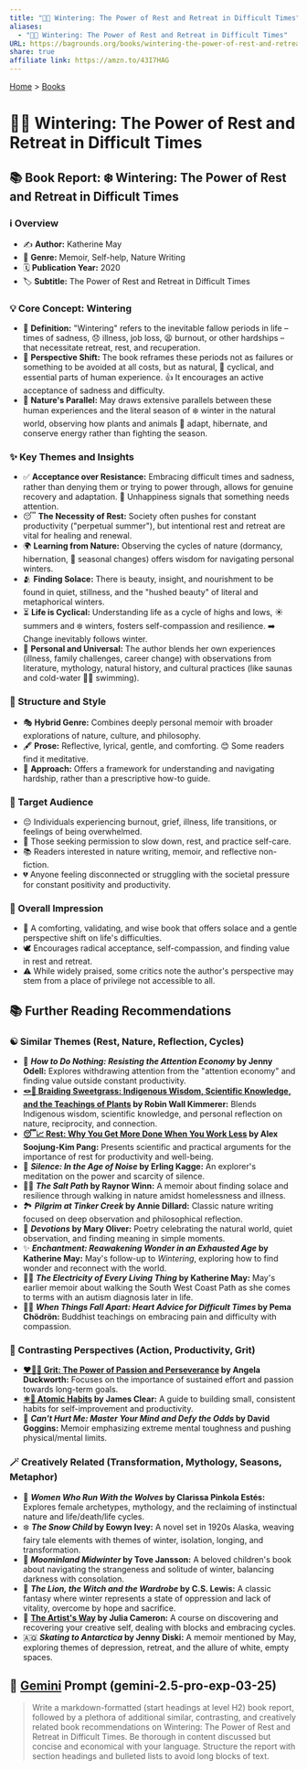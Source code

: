 ```yaml
---
title: "🥶🛌 Wintering: The Power of Rest and Retreat in Difficult Times"
aliases:
  - "🥶🛌 Wintering: The Power of Rest and Retreat in Difficult Times"
URL: https://bagrounds.org/books/wintering-the-power-of-rest-and-retreat-in-difficult-times
share: true
affiliate link: https://amzn.to/43I7HAG
---
```

[Home](../index.md) > [Books](./index.md)  
# 🥶🛌 Wintering: The Power of Rest and Retreat in Difficult Times  
## 📚 Book Report: ❄️ Wintering: The Power of Rest and Retreat in Difficult Times  
  
### ℹ️ Overview  
* ✍️ **Author:** Katherine May  
* 📖 **Genre:** Memoir, Self-help, Nature Writing  
* 🗓️ **Publication Year:** 2020  
* 🏷️ **Subtitle:** The Power of Rest and Retreat in Difficult Times  
  
### 💡 Core Concept: Wintering  
* 📝 **Definition:** "Wintering" refers to the inevitable fallow periods in life – times of sadness, 😞 illness, job loss, 😫 burnout, or other hardships – that necessitate retreat, rest, and recuperation.  
* 🔄 **Perspective Shift:** The book reframes these periods not as failures or something to be avoided at all costs, but as natural, 🌿 cyclical, and essential parts of human experience. 👍 It encourages an active acceptance of sadness and difficulty.  
* 🌲 **Nature's Parallel:** May draws extensive parallels between these human experiences and the literal season of ❄️ winter in the natural world, observing how plants and animals 🐻 adapt, hibernate, and conserve energy rather than fighting the season.  
  
### ✨ Key Themes and Insights  
* ✅ **Acceptance over Resistance:** Embracing difficult times and sadness, rather than denying them or trying to power through, allows for genuine recovery and adaptation. 🚨 Unhappiness signals that something needs attention.  
* 😴 **The Necessity of Rest:** Society often pushes for constant productivity ("perpetual summer"), but intentional rest and retreat are vital for healing and renewal.  
* 🌍 **Learning from Nature:** Observing the cycles of nature (dormancy, hibernation, 🔄 seasonal changes) offers wisdom for navigating personal winters.  
* 🫂 **Finding Solace:** There is beauty, insight, and nourishment to be found in quiet, stillness, and the "hushed beauty" of literal and metaphorical winters.  
* ⏳ **Life is Cyclical:** Understanding life as a cycle of highs and lows, ☀️ summers and ❄️ winters, fosters self-compassion and resilience. ➡️ Change inevitably follows winter.  
* 👤 **Personal and Universal:** The author blends her own experiences (illness, family challenges, career change) with observations from literature, mythology, natural history, and cultural practices (like saunas and cold-water 🏊‍♀️ swimming).  
  
### 🎨 Structure and Style  
* 🎭 **Hybrid Genre:** Combines deeply personal memoir with broader explorations of nature, culture, and philosophy.  
* 🖋️ **Prose:** Reflective, lyrical, gentle, and comforting. 😊 Some readers find it meditative.  
* 🧭 **Approach:** Offers a framework for understanding and navigating hardship, rather than a prescriptive how-to guide.  
  
### 🎯 Target Audience  
* 😔 Individuals experiencing burnout, grief, illness, life transitions, or feelings of being overwhelmed.  
* 🙏 Those seeking permission to slow down, rest, and practice self-care.  
* 📚 Readers interested in nature writing, memoir, and reflective non-fiction.  
* 💔 Anyone feeling disconnected or struggling with the societal pressure for constant positivity and productivity.  
  
### 💭 Overall Impression  
* 💖 A comforting, validating, and wise book that offers solace and a gentle perspective shift on life's difficulties.  
* 🕊️ Encourages radical acceptance, self-compassion, and finding value in rest and retreat.  
* ⚠️ While widely praised, some critics note the author's perspective may stem from a place of privilege not accessible to all.  
  
## 📚 Further Reading Recommendations  
  
### ☯️ Similar Themes (Rest, Nature, Reflection, Cycles)  
* 📕 **_How to Do Nothing: Resisting the Attention Economy_ by Jenny Odell:** Explores withdrawing attention from the "attention economy" and finding value outside constant productivity.  
* **[🪢🌾 Braiding Sweetgrass: Indigenous Wisdom, Scientific Knowledge, and the Teachings of Plants](./braiding-sweetgrass.md) by Robin Wall Kimmerer:** Blends Indigenous wisdom, scientific knowledge, and personal reflection on nature, reciprocity, and connection.  
* **[😴📈 Rest: Why You Get More Done When You Work Less](./rest-why-you-get-more-done-when-you-work-less.md) by Alex Soojung-Kim Pang:** Presents scientific and practical arguments for the importance of rest for productivity and well-being.  
* 🤫 **_Silence: In the Age of Noise_ by Erling Kagge:** An explorer's meditation on the power and scarcity of silence.  
* 🚶‍♀️ **_The Salt Path_ by Raynor Winn:** A memoir about finding solace and resilience through walking in nature amidst homelessness and illness.  
* 🏞️ **_Pilgrim at Tinker Creek_ by Annie Dillard:** Classic nature writing focused on deep observation and philosophical reflection.  
* 📝 **_Devotions_ by Mary Oliver:** Poetry celebrating the natural world, quiet observation, and finding meaning in simple moments.  
* ✨ **_Enchantment: Reawakening Wonder in an Exhausted Age_ by Katherine May:** May's follow-up to *Wintering*, exploring how to find wonder and reconnect with the world.  
* 🚶‍♀️ **_The Electricity of Every Living Thing_ by Katherine May:** May's earlier memoir about walking the South West Coast Path as she comes to terms with an autism diagnosis later in life.  
* 🧘‍♀️ **_When Things Fall Apart: Heart Advice for Difficult Times_ by Pema Chödrön:** Buddhist teachings on embracing pain and difficulty with compassion.  
  
### 🚀 Contrasting Perspectives (Action, Productivity, Grit)  
* **[❤️‍🔥💪 Grit: The Power of Passion and Perseverance](./grit-the-power-of-passion-and-perseverance.md) by Angela Duckworth:** Focuses on the importance of sustained effort and passion towards long-term goals.  
* **[⚛️🔄 Atomic Habits](./atomic-habits.md) by James Clear:** A guide to building small, consistent habits for self-improvement and productivity.  
* 🧠 **_Can't Hurt Me: Master Your Mind and Defy the Odds_ by David Goggins:** Memoir emphasizing extreme mental toughness and pushing physical/mental limits.  
  
### 🪄 Creatively Related (Transformation, Mythology, Seasons, Metaphor)  
* 🐺 **_Women Who Run With the Wolves_ by Clarissa Pinkola Estés:** Explores female archetypes, mythology, and the reclaiming of instinctual nature and life/death/life cycles.  
* ❄️ **_The Snow Child_ by Eowyn Ivey:** A novel set in 1920s Alaska, weaving fairy tale elements with themes of winter, isolation, longing, and transformation.  
* 🦛 **_Moominland Midwinter_ by Tove Jansson:** A beloved children's book about navigating the strangeness and solitude of winter, balancing darkness with consolation.  
* 🦁 **_The Lion, the Witch and the Wardrobe_ by C.S. Lewis:** A classic fantasy where winter represents a state of oppression and lack of vitality, overcome by hope and sacrifice.  
* 🎨 **[The Artist's Way](./the-artists-way.md) by Julia Cameron:** A course on discovering and recovering your creative self, dealing with blocks and embracing cycles.  
* 🇦🇶 **_Skating to Antarctica_ by Jenny Diski:** A memoir mentioned by May, exploring themes of depression, retreat, and the allure of white, empty spaces.  
  
## 💬 [Gemini](../software/gemini.md) Prompt (gemini-2.5-pro-exp-03-25)  
> Write a markdown-formatted (start headings at level H2) book report, followed by a plethora of additional similar, contrasting, and creatively related book recommendations on Wintering: The Power of Rest and Retreat in Difficult Times. Be thorough in content discussed but concise and economical with your language. Structure the report with section headings and bulleted lists to avoid long blocks of text.